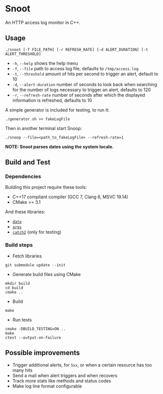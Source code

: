 Snoot
=====

An HTTP access log monitor in C++.

## Usage

`./snoot [-f FILE_PATH] [-r REFRESH_RATE] [-d ALERT_DURATION] [-t ALERT_THRESHOLD]`

* `-h`, `--help` shows the help menu
* `-f`, `--file` path to access log file, defaults to `/tmp/access.log`
* `-t`, `--threshold` amount of hits per second to trigger an alert, default to 10
* `-d`, `--alert-duration` number of seconds to look back when searching for the number of logs necessary to trigger an alert, defaults to 120
* `-r`, `--refresh-rate` number of seconds after which the displayed information is refreshed, defaults to 10

A simple generator is included for testing, to run it:

```
./generator.sh >> fakeLogFile
```

Then in another terminal start Snoop:

```
./snoop --file=<path_to_fakeLogFile> --refresh-rate=1
```

**NOTE: Snoot parses dates using the system locale.**

## Build and Test

### Dependencies

Building this project require these tools:

* C++17 compliant compiler (GCC 7, Clang 6, MSVC 19.14)
* CMake >= 3.1

And these libraries:

* [`date`](https://github.com/HowardHinnant/date/)
* [`args`](https://github.com/Taywee/args)
* [`catch2`](https://github.com/catchorg/Catch2) (only for testing)

### Build steps

* Fetch libraries

```
git submodule update --init
```

* Generate build files using CMake

```
mkdir build
cd build
cmake ..
```

* Build

```
make
```

* Run tests

```
cmake -DBUILD_TESTING=ON ..
make
ctest --output-on-failure
```

## Possible improvements

* Trigger additional alerts, for `5xx`, or when a certain resource has too many hits
* Send a mail when alert triggers and when recovers
* Track more stats like methods and status codes
* Make log line format configurable
